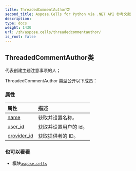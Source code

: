 ```yaml
---
title: ThreadedCommentAuthor类
second_title: Aspose.Cells for Python via .NET API 参考文献
description:
type: docs
weight: 1430
url: /zh/aspose.cells/threadedcommentauthor/
is_root: false
---
```

## ThreadedCommentAuthor类
代表创建主题注意事项的人；



ThreadedCommentAuthor 类型公开以下成员：

### 属性
|属性|描述|
| :- | :- |
| [name](/cells/python-net/zh/aspose.cells/threadedcommentauthor/name) |获取并设置名称。|
| [user_id](/cells/python-net/zh/aspose.cells/threadedcommentauthor/user_id) |获取并设置用户的 id。|
| [provider_id](/cells/python-net/zh/aspose.cells/threadedcommentauthor/provider_id) |获取提供者的 ID。|



### 也可以看看
* 模块[`aspose.cells`](..)
